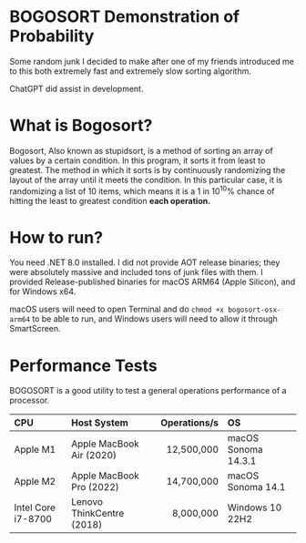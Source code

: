 # BOGOSORT Demonstration of Probability
Some random junk I decided to make after one of my friends introduced me to this both extremely fast and extremely slow sorting algorithm. 

ChatGPT did assist in development.

# What is Bogosort?
Bogosort, Also known as stupidsort, is a method of sorting an array of values by a certain condition. In this program, it sorts it from least to greatest. The method in which it sorts is by continuously randomizing the layout of the array until it meets the condition. In this particular case, it is randomizing a list of 10 items, which means it is a 1 in 10<sup>10</sup>% chance of hitting the least to greatest condition **each operation.**

# How to run?
You need .NET 8.0 installed. I did not provide AOT release binaries; they were absolutely massive and included tons of junk files with them. I provided Release-published binaries for macOS ARM64 (Apple Silicon), and for Windows x64.

macOS users will need to open Terminal and do ``chmod +x bogosort-osx-arm64`` to be able to run, and Windows users will need to allow it through SmartScreen.

# Performance Tests
BOGOSORT is a good utility to test a general operations performance of a processor.

| CPU         | Host System  | Operations/s  | OS |
| :---        | :---         |          ---: | :--- |
| Apple M1    | Apple MacBook Air (2020) |12,500,000| macOS Sonoma 14.3.1 |
| Apple M2    | Apple MacBook Pro (2022) |14,700,000| macOS Sonoma 14.1 |
| Intel Core i7-8700| Lenovo ThinkCentre (2018) |8,000,000| Windows 10 22H2 |
